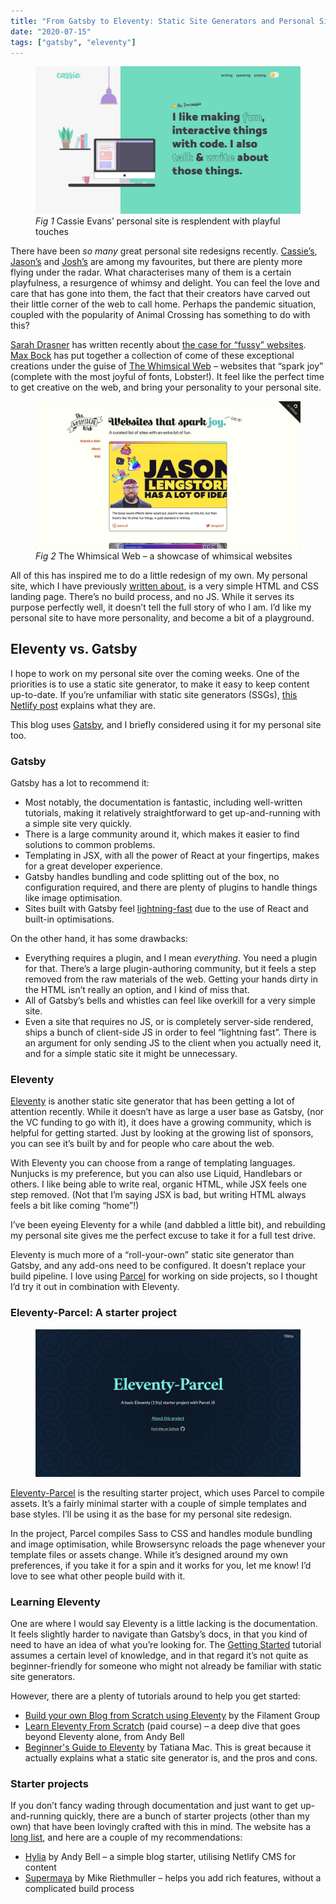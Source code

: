 ```yaml
---
title: "From Gatsby to Eleventy: Static Site Generators and Personal Sites"
date: "2020-07-15"
tags: ["gatsby", "eleventy"]
---
```


<figure>
  <img src="from-gatsby-to-eleventy-01.jpg" alt="Screenshot of Cassie Evans’ personal site">
  <figcaption><em>Fig 1</em> Cassie Evans’ personal site is resplendent with playful touches</figcaption>
</figure>

There have been _so many_ great personal site redesigns recently. [Cassie’s](https://www.cassie.codes/), [Jason’s](https://www.jason.af/) and [Josh’s](https://joshwcomeau.com/) are among my favourites, but there are plenty more flying under the radar. What characterises many of them is a certain playfulness, a resurgence of whimsy and delight. You can feel the love and care that has gone into them, the fact that their creators have carved out their little corner of the web to call home. Perhaps the pandemic situation, coupled with the popularity of Animal Crossing has something to do with this?

[Sarah Drasner](https://sarahdrasnerdesign.com/) has written recently about [the case for “fussy” websites](https://css-tricks.com/in-defense-of-a-fussy-website/). [Max Bock](https://mxb.dev) has put together a collection of come of these exceptional creations under the guise of [The Whimsical Web](https://whimsical.club/) – websites that “spark joy” (complete with the most joyful of fonts, Lobster!). It feel like the perfect time to get creative on the web, and bring your personality to your personal site.

<figure>
  <img src="from-gatsby-to-eleventy-02.jpg" alt="Screenshot of The Whimsical Web">
  <figcaption><em>Fig 2</em> The Whimsical Web – a showcase of whimsical websites</figcaption>
</figure>

All of this has inspired me to do a little redesign of my own. My personal site, which I have previously [written about](/building-a-dependency-free-site/), is a very simple HTML and CSS landing page. There’s no build process, and no JS. While it serves its purpose perfectly well, it doesn’t tell the full story of who I am. I’d like my personal site to have more personality, and become a bit of a playground.

## Eleventy vs. Gatsby

I hope to work on my personal site over the coming weeks. One of the priorities is to use a static site generator, to make it easy to keep content up-to-date. If you’re unfamiliar with static site generators (SSGs), [this Netlify post](https://www.netlify.com/blog/2020/04/14/what-is-a-static-site-generator-and-3-ways-to-find-the-best-one/) explains what they are.

This blog uses [Gatsby](https://www.gatsbyjs.org/), and I briefly considered using it for my personal site too.

### Gatsby

Gatsby has a lot to recommend it:

- Most notably, the documentation is fantastic, including well-written tutorials, making it relatively straightforward to get up-and-running with a simple site very quickly.
- There is a large community around it, which makes it easier to find solutions to common problems.
- Templating in JSX, with all the power of React at your fingertips, makes for a great developer experience.
- Gatsby handles bundling and code splitting out of the box, no configuration required, and there are plenty of plugins to handle things like image optimisation.
- Sites built with Gatsby feel [lightning-fast](https://www.freecodecamp.org/news/how-gatsby-is-so-blazing-fast-c99a6f2d405e/) due to the use of React and built-in optimisations.

On the other hand, it has some drawbacks:

- Everything requires a plugin, and I mean _everything_. You need a plugin for that. There’s a large plugin-authoring community, but it feels a step removed from the raw materials of the web. Getting your hands dirty in the HTML isn’t really an option, and I kind of miss that.
- All of Gatsby’s bells and whistles can feel like overkill for a very simple site.
- Even a site that requires no JS, or is completely server-side rendered, ships a bunch of client-side JS in order to feel “lightning fast”. There is an argument for only sending JS to the client when you actually need it, and for a simple static site it might be unnecessary.

### Eleventy

[Eleventy](https://www.11ty.dev) is another static site generator that has been getting a lot of attention recently. While it doesn’t have as large a user base as Gatsby, (nor the VC funding to go with it), it does have a growing community, which is helpful for getting started. Just by looking at the growing list of sponsors, you can see it’s built by and for people who care about the web.

With Eleventy you can choose from a range of templating languages. Nunjucks is my preference, but you can also use Liquid, Handlebars or others. I like being able to write real, organic HTML, while JSX feels one step removed. (Not that I’m saying JSX is bad, but writing HTML always feels a bit like coming “home”!)

I’ve been eyeing Eleventy for a while (and dabbled a little bit), and rebuilding my personal site gives me the perfect excuse to take it for a full test drive.

Eleventy is much more of a “roll-your-own” static site generator than Gatsby, and any add-ons need to be configured. It doesn’t replace your build pipeline. I love using [Parcel](https://parceljs.org/) for working on side projects, so I thought I’d try it out in combination with Eleventy.

### Eleventy-Parcel: A starter project

<figure>
  <img src="from-gatsby-to-eleventy-03.jpg" alt="Screenshot of Eleventy-Parcel, a starter project">
</figure>

[Eleventy-Parcel](https://eleventy-parcel.netlify.app/) is the resulting starter project, which uses Parcel to compile assets. It’s a fairly minimal starter with a couple of simple templates and base styles. I’ll be using it as the base for my personal site redesign.

In the project, Parcel compiles Sass to CSS and handles module bundling and image optimisation, while Browsersync reloads the page whenever your template files or assets change. While it’s designed around my own preferences, if you take it for a spin and it works for you, let me know! I’d love to see what other people build with it.

### Learning Eleventy

One are where I would say Eleventy is a little lacking is the documentation. It feels slightly harder to navigate than Gatsby’s docs, in that you kind of need to have an idea of what you’re looking for. The [Getting Started](https://www.11ty.dev/docs/getting-started/) tutorial assumes a certain level of knowledge, and in that regard it’s not quite as beginner-friendly for someone who might not already be familiar with static site generators.

However, there are a plenty of tutorials around to help you get started:

- [Build your own Blog from Scratch using Eleventy](https://www.filamentgroup.com/lab/build-a-blog/) by the Filament Group
- [Learn Eleventy From Scratch](https://piccalil.li/course/learn-eleventy-from-scratch/) (paid course) – a deep dive that goes beyond Eleventy alone, from Andy Bell
- [Beginner's Guide to Eleventy](https://tatianamac.com/posts/beginner-eleventy-tutorial-parti/) by Tatiana Mac. This is great because it actually explains what a static site generator is, and the pros and cons.

### Starter projects

If you don’t fancy wading through documentation and just want to get up-and-running quickly, there are a bunch of starter projects (other than my own) that have been lovingly crafted with this in mind. The website has a [long list](https://www.11ty.dev/docs/starter/), and here are a couple of my recommendations:

- [Hylia](https://hylia.website/) by Andy Bell – a simple blog starter, utilising Netlify CMS for content
- [Supermaya](https://supermaya-demo.netlify.app/) by Mike Riethmuller – helps you add rich features, without a complicated build process
